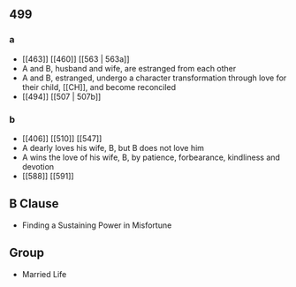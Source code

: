 ## 499
### a
- [[463]] [[460]] [[563 | 563a]] 
- A and B, husband and wife, are estranged from each other
- A and B, estranged, undergo a character transformation through love for their child, [[CH]], and become reconciled
- [[494]] [[507 | 507b]] 

### b
- [[406]] [[510]] [[547]] 
- A dearly loves his wife, B, but B does not love him
- A wins the love of his wife, B, by patience, forbearance, kindliness and devotion
- [[588]] [[591]] 

## B Clause
- Finding a Sustaining Power in Misfortune

## Group
- Married Life

